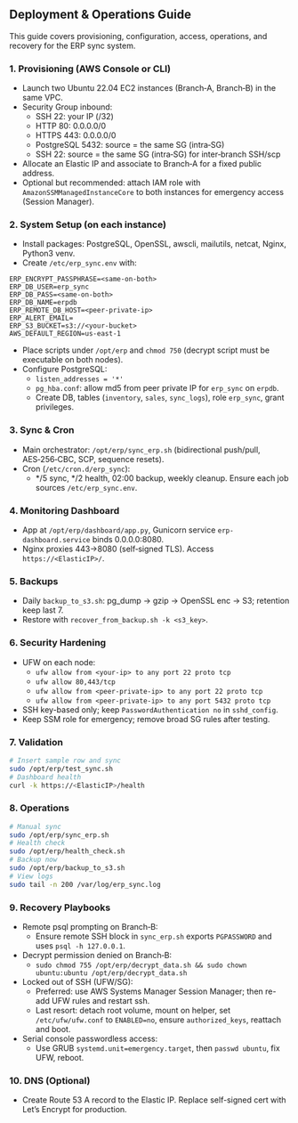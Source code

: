 ## Deployment & Operations Guide

This guide covers provisioning, configuration, access, operations, and recovery for the ERP sync system.

### 1. Provisioning (AWS Console or CLI)
- Launch two Ubuntu 22.04 EC2 instances (Branch‑A, Branch‑B) in the same VPC.
- Security Group inbound:
  - SSH 22: your IP (/32)
  - HTTP 80: 0.0.0.0/0
  - HTTPS 443: 0.0.0.0/0
  - PostgreSQL 5432: source = the same SG (intra‑SG)
  - SSH 22: source = the same SG (intra‑SG) for inter‑branch SSH/scp
- Allocate an Elastic IP and associate to Branch‑A for a fixed public address.
- Optional but recommended: attach IAM role with `AmazonSSMManagedInstanceCore` to both instances for emergency access (Session Manager).

### 2. System Setup (on each instance)
- Install packages: PostgreSQL, OpenSSL, awscli, mailutils, netcat, Nginx, Python3 venv.
- Create `/etc/erp_sync.env` with:
```
ERP_ENCRYPT_PASSPHRASE=<same-on-both>
ERP_DB_USER=erp_sync
ERP_DB_PASS=<same-on-both>
ERP_DB_NAME=erpdb
ERP_REMOTE_DB_HOST=<peer-private-ip>
ERP_ALERT_EMAIL=
ERP_S3_BUCKET=s3://<your-bucket>
AWS_DEFAULT_REGION=us-east-1
```
- Place scripts under `/opt/erp` and `chmod 750` (decrypt script must be executable on both nodes).
- Configure PostgreSQL:
  - `listen_addresses = '*'`
  - `pg_hba.conf`: allow md5 from peer private IP for `erp_sync` on `erpdb`.
  - Create DB, tables (`inventory`, `sales`, `sync_logs`), role `erp_sync`, grant privileges.

### 3. Sync & Cron
- Main orchestrator: `/opt/erp/sync_erp.sh` (bidirectional push/pull, AES‑256‑CBC, SCP, sequence resets).
- Cron (`/etc/cron.d/erp_sync`):
  - */5 sync, */2 health, 02:00 backup, weekly cleanup. Ensure each job sources `/etc/erp_sync.env`.

### 4. Monitoring Dashboard
- App at `/opt/erp/dashboard/app.py`, Gunicorn service `erp-dashboard.service` binds 0.0.0.0:8080.
- Nginx proxies 443→8080 (self‑signed TLS). Access `https://<ElasticIP>/`.

### 5. Backups
- Daily `backup_to_s3.sh`: pg_dump → gzip → OpenSSL enc → S3; retention keep last 7.
- Restore with `recover_from_backup.sh -k <s3_key>`.

### 6. Security Hardening
- UFW on each node:
  - `ufw allow from <your-ip> to any port 22 proto tcp`
  - `ufw allow 80,443/tcp`
  - `ufw allow from <peer-private-ip> to any port 22 proto tcp`
  - `ufw allow from <peer-private-ip> to any port 5432 proto tcp`
- SSH key-based only; keep `PasswordAuthentication no` in `sshd_config`.
- Keep SSM role for emergency; remove broad SG rules after testing.

### 7. Validation
```bash
# Insert sample row and sync
sudo /opt/erp/test_sync.sh
# Dashboard health
curl -k https://<ElasticIP>/health
```

### 8. Operations
```bash
# Manual sync
sudo /opt/erp/sync_erp.sh
# Health check
sudo /opt/erp/health_check.sh
# Backup now
sudo /opt/erp/backup_to_s3.sh
# View logs
sudo tail -n 200 /var/log/erp_sync.log
```

### 9. Recovery Playbooks
- Remote psql prompting on Branch‑B:
  - Ensure remote SSH block in `sync_erp.sh` exports `PGPASSWORD` and uses `psql -h 127.0.0.1`.
- Decrypt permission denied on Branch‑B:
  - `sudo chmod 755 /opt/erp/decrypt_data.sh && sudo chown ubuntu:ubuntu /opt/erp/decrypt_data.sh`
- Locked out of SSH (UFW/SG):
  - Preferred: use AWS Systems Manager Session Manager; then re-add UFW rules and restart ssh.
  - Last resort: detach root volume, mount on helper, set `/etc/ufw/ufw.conf` to `ENABLED=no`, ensure `authorized_keys`, reattach and boot.
- Serial console passwordless access:
  - Use GRUB `systemd.unit=emergency.target`, then `passwd ubuntu`, fix UFW, reboot.

### 10. DNS (Optional)
- Create Route 53 A record to the Elastic IP. Replace self-signed cert with Let’s Encrypt for production.

